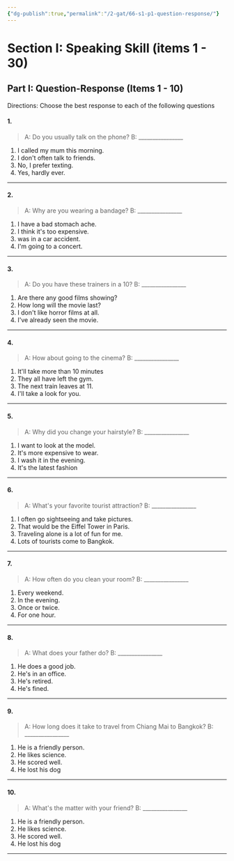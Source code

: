 ```yaml
---
{"dg-publish":true,"permalink":"/2-gat/66-s1-p1-question-response/"}
---
```


# Section I: Speaking Skill (items 1 - 30)
## Part I: Question-Response (Items 1 - 10)
Directions: Choose the best response to each of the following questions

#### 1. 
> A: Do you usually talk on the phone?
> B: \_\_\_\_\_\_\_\_\_\_\_\_\_\_\_\_
 
1) I called my mum this morning.
2) I don't often talk to friends.
3) No, I prefer texting.
4) Yes, hardly ever.

---
#### 2.
> A: Why are you wearing a bandage?
> B: \_\_\_\_\_\_\_\_\_\_\_\_\_\_\_\_
1) I have a bad stomach ache.
2) I think it's too expensive.
3) was in a car accident.
4) I'm going to a concert.

---
#### 3. 
> A: Do you have these trainers in a 10?
> B: \_\_\_\_\_\_\_\_\_\_\_\_\_\_\_\_
1) Are there any good films showing?
2) How long will the movie last?
3) I don't like horror films at all.
4) I've already seen the movie.

---
#### 4.
> A: How about going to the cinema?
> B: \_\_\_\_\_\_\_\_\_\_\_\_\_\_\_\_
1) It'll take more than 10 minutes
2) They all have left the gym.
3) The next train leaves at 11.
4) I'll take a look for you.

---
#### 5.
> A: Why did you change your hairstyle?
> B: \_\_\_\_\_\_\_\_\_\_\_\_\_\_\_\_
1) I want to look at the model.
2) It's more expensive to wear.
3) I wash it in the evening.
4) It's the latest fashion

---
#### 6.
> A: What's your favorite tourist attraction?
> B: \_\_\_\_\_\_\_\_\_\_\_\_\_\_\_\_
1) I often go sightseeing and take pictures.
2) That would be the Eiffel Tower in Paris.
3) Traveling alone is a lot of fun for me.
4) Lots of tourists come to Bangkok.

---
#### 7.
> A: How often do you clean your room?
> B: \_\_\_\_\_\_\_\_\_\_\_\_\_\_\_\_
1) Every weekend.
2) In the evening.
3) Once or twice.
4) For one hour.

---
#### 8.
> A: What does your father do?
> B: \_\_\_\_\_\_\_\_\_\_\_\_\_\_\_\_
1) He does a good job.
2) He's in an office.
3) He's retired.
4) He's fined.

---
#### 9.
> A: How long does it take to travel from Chiang Mai to Bangkok?
> B: \_\_\_\_\_\_\_\_\_\_\_\_\_\_\_\_
1) He is a friendly person.
2) He likes science.
3) He scored well.
4) He lost his dog

---
#### 10.
> A: What's the matter with your friend?
> B: \_\_\_\_\_\_\_\_\_\_\_\_\_\_\_\_
1) He is a friendly person.
2) He likes science.
3) He scored well.
4) He lost his dog

---

